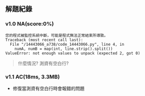## 解題紀錄
### v1.0 NA(score:0%)
```text
您的程式被監控系統中斷，可能是程式無法正常結束所導致。
Traceback (most recent call last):
  File "/14443066_a738/code_14443066.py", line 4, in 
    numA, numB = map(int, line.strip().split())
ValueError: not enough values to unpack (expected 2, got 0)
```
> 什麼情況? 測資有空白行?

### v1.1 AC(18ms, 3.3MB)
- 修復當測資有空白行時會報錯的問題
